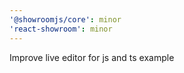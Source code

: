 ```yaml
---
'@showroomjs/core': minor
'react-showroom': minor
---
```


Improve live editor for js and ts example
